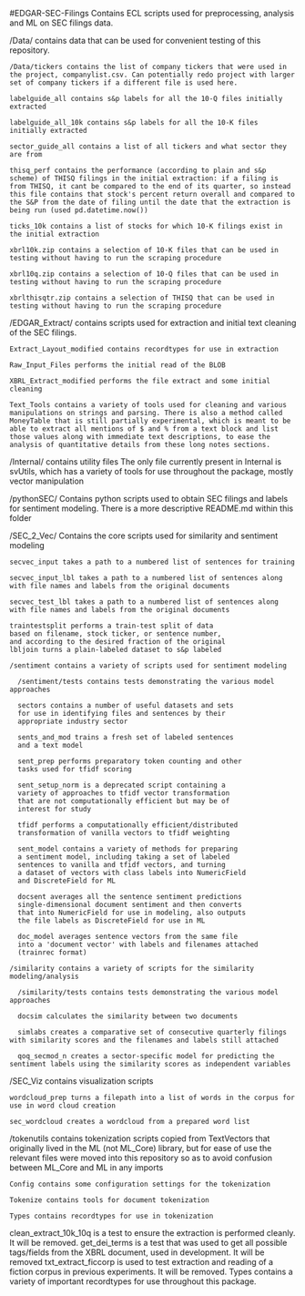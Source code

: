 #EDGAR-SEC-Filings
Contains ECL scripts used for preprocessing, analysis and ML on SEC filings data.

  /Data/ contains data that can be used for convenient testing of this repository.
  
    /Data/tickers contains the list of company tickers that were used in the project, companylist.csv. Can potentially redo project with larger set of company tickers if a different file is used here.
    
    labelguide_all contains s&p labels for all the 10-Q files initially extracted
    
    labelguide_all_10k contains s&p labels for all the 10-K files initially extracted
    
    sector_guide_all contains a list of all tickers and what sector they are from
    
    thisq_perf contains the performance (according to plain and s&p scheme) of THISQ filings in the initial extraction: if a filing is from THISQ, it cant be compared to the end of its quarter, so instead this file contains that stock's percent return overall and compared to the S&P from the date of filing until the date that the extraction is being run (used pd.datetime.now())
    
    ticks_10k contains a list of stocks for which 10-K filings exist in the initial extraction
    
    xbrl10k.zip contains a selection of 10-K files that can be used in testing without having to run the scraping procedure
    
    xbrl10q.zip contains a selection of 10-Q files that can be used in testing without having to run the scraping procedure
    
    xbrlthisqtr.zip contains a selection of THISQ that can be used in testing without having to run the scraping procedure

  /EDGAR_Extract/ contains scripts used for extraction and initial text cleaning of the SEC filings.
    
    Extract_Layout_modified contains recordtypes for use in extraction
    
    Raw_Input_Files performs the initial read of the BLOB
    
    XBRL_Extract_modified performs the file extract and some initial cleaning
    
    Text_Tools contains a variety of tools used for cleaning and various manipulations on strings and parsing. There is also a method called MoneyTable that is still partially experimental, which is meant to be able to extract all mentions of $ and % from a text block and list those values along with immediate text descriptions, to ease the analysis of quantitative details from these long notes sections.

  /Internal/ contains utility files
    The only file currently present in Internal is svUtils, which has a variety of tools for use throughout the package, mostly vector manipulation

  /pythonSEC/ Contains python scripts used to obtain SEC filings and labels for sentiment modeling. There is a more descriptive README.md within this folder

  /SEC_2_Vec/ Contains the core scripts used for similarity and sentiment modeling

    secvec_input takes a path to a numbered list of sentences for training
    
    secvec_input_lbl takes a path to a numbered list of sentences along with file names and labels from the original documents
    
    secvec_test_lbl takes a path to a numbered list of sentences along with file names and labels from the original documents
    
    traintestsplit performs a train-test split of data
    based on filename, stock ticker, or sentence number,
    and according to the desired fraction of the original
    lbljoin turns a plain-labeled dataset to s&p labeled
    
    /sentiment contains a variety of scripts used for sentiment modeling

      /sentiment/tests contains tests demonstrating the various model approaches
      
      sectors contains a number of useful datasets and sets
      for use in identifying files and sentences by their
      appropriate industry sector
      
      sents_and_mod trains a fresh set of labeled sentences
      and a text model
      
      sent_prep performs preparatory token counting and other
      tasks used for tfidf scoring
      
      sent_setup_norm is a deprecated script containing a
      variety of approaches to tfidf vector transformation
      that are not computationally efficient but may be of
      interest for study
      
      tfidf performs a computationally efficient/distributed
      transformation of vanilla vectors to tfidf weighting
      
      sent_model contains a variety of methods for preparing
      a sentiment model, including taking a set of labeled
      sentences to vanilla and tfidf vectors, and turning
      a dataset of vectors with class labels into NumericField
      and DiscreteField for ML
      
      docsent averages all the sentence sentiment predictions
      single-dimensional document sentiment and then converts
      that into NumericField for use in modeling, also outputs
      the file labels as DiscreteField for use in ML
      
      doc_model averages sentence vectors from the same file
      into a 'document vector' with labels and filenames attached
      (trainrec format)
    
    /similarity contains a variety of scripts for the similarity modeling/analysis

      /similarity/tests contains tests demonstrating the various model approaches
      
      docsim calculates the similarity between two documents
      
      simlabs creates a comparative set of consecutive quarterly filings with similarity scores and the filenames and labels still attached
      
      qoq_secmod_n creates a sector-specific model for predicting the sentiment labels using the similarity scores as independent variables

  /SEC_Viz contains visualization scripts
    
    wordcloud_prep turns a filepath into a list of words in the corpus for use in word cloud creation
    
    sec_wordcloud creates a wordcloud from a prepared word list

  /tokenutils contains tokenization scripts copied from TextVectors that originally lived in the ML (not ML_Core) library, but for ease of use the relevant files were moved into this repository so as to avoid confusion between ML_Core and ML in any imports
    
    Config contains some configuration settings for the tokenization
    
    Tokenize contains tools for document tokenization
    
    Types contains recordtypes for use in tokenization

clean_extract_10k_10q is a test to ensure the extraction is performed cleanly. It will be removed.
get_dei_terms is a test that was used to get all possible tags/fields from the XBRL document, used in development. It will be removed
txt_extract_ficcorp is used to test extraction and reading of a fiction corpus in previous experiments. It will be removed.
Types contains a variety of important recordtypes for use throughout this package.